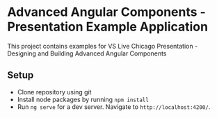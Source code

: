# Advanced Angular Components - Presentation Example Application

This project contains examples for VS Live Chicago Presentation - Designing and Building Advanced Angular Components

## Setup

* Clone repository using git
* Install node packages by running `npm install`
* Run `ng serve` for a dev server. Navigate to `http://localhost:4200/`.

